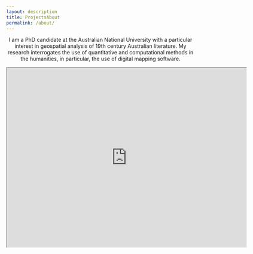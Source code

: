 ```yaml
---
layout: description
title: ProjectsAbout
permalink: /about/
---
```


<p style="text-align: center;">I am a PhD candidate at the Australian National University with a particular interest in geospatial analysis of 19th century Australian literature. My research interrogates the use of quantitative and computational methods in the humanities, in particular, the use of digital mapping software.</p>

<p style="text-align: center;"><iframe src="https://www.google.com/maps/d/embed?mid=1sjasmv2GFTVIBzT3bEIwqv9jJBc80ezH" width="640" height="480"></iframe></p>